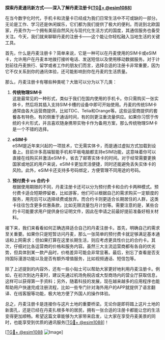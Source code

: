 **探索丹麦通讯新方式——深入了解丹麦注册卡[[TG💪+ @esim1088](https://t.me/s/esim1088)]**

在当今数字化时代，手机卡和流量卡已经成为我们日常生活中不可或缺的一部分。无论是工作、学习还是休闲娱乐，它们都为我们提供了极大的便利。而说到北欧国家，丹麦作为一个拥有美丽自然风光与现代化生活方式的国度，其通信服务也备受关注。今天，我们就来聊聊丹麦的注册卡——这个能让你轻松融入当地生活的关键工具。

首先，什么是丹麦注册卡？简单来说，它是一种可以在丹麦使用的SIM卡或eSIM卡，允许用户在丹麦本地拨打接听电话、发送短信以及使用移动数据服务。对于计划前往丹麦旅行、留学或者工作的朋友们而言，选择合适的注册卡非常重要，因为它不仅关系到你的通讯体验，还可能影响到你在丹麦的生活质量。

那么，丹麦注册卡有哪些种类呢？大致可以分为以下几类：

1. **传统物理SIM卡**  
   这是最常见的一种形式，类似于我们在国内使用的手机卡。你只需购买一张实体卡，然后将其插入支持SIM卡槽的设备中即可开始使用。丹麦的传统SIM卡通常由各大运营商提供，比如TDC、Telia和Orange等。这些运营商提供的套餐各有特色，有的侧重于通话时间，有的则更注重流量供应。如果你习惯于传统的卡片形式，并且喜欢随身携带实物卡作为备用方案，那么传统物理SIM卡是一个不错的选择。

2. **eSIM卡**  
   eSIM是近年来兴起的一项技术，它无需实体卡，而是通过虚拟方式加载到设备上。目前许多高端智能手机和平板电脑都支持eSIM功能，这意味着你可以直接在线购买并激活eSIM卡，省去了邮寄实体卡的时间。对于经常需要更换国家或地区的用户来说，eSIM卡更加灵活便捷，同时还能避免丢失实体卡的风险。此外，eSIM卡还支持多号码绑定，方便管理不同用途的号码。

3. **预付费卡 vs 合约卡**  
   根据使用期限的不同，丹麦注册卡还可以分为预付费卡和合约卡两种模式。预付费卡适合短期停留者，比如游客，他们可以根据自己的需求购买一定额度的服务，用完后可以选择续费或放弃。而合约卡则更适合长期居住的人群，这类卡往往包含更多优惠条款，比如无限流量包月计划等。需要注意的是，某些合约卡可能要求用户提供身份证明文件，因此在申请之前最好提前准备好相关材料。

接下来，我们来看看如何正确选择适合自己的丹麦注册卡。首先，明确自己的需求至关重要。如果你只是短暂访问丹麦，那么一张简单的预付费卡就足够满足基本通话和上网需求；但如果打算在这里长期生活，则应考虑更具性价比的合约卡。其次，仔细对比各运营商的价格和服务内容。虽然三大主流运营商都有各自的优劣势，但具体到某一款产品时，价格差异可能会非常显著。最后，别忘了查看是否支持国际漫游功能以及是否有额外增值服务，比如视频通话、短信包等。

除了上述提到的内容外，还有一些小贴士可以帮助大家更好地利用丹麦注册卡。例如，在初次到达丹麦时，建议先通过机场免税店或大型商场内的营业厅获取信息，这样可以获得第一手资料；另外，随着科技的发展，现在越来越多的应用程序也能帮助用户快速完成注册流程，比如一些专门针对海外用户的APP就提供了语言翻译、在线客服等功能，极大地方便了外国人的操作体验。

总之，丹麦注册卡是连接你与这片土地的重要桥梁。无论你是即将踏上这片土地的新面孔，还是已经在丹麦扎根多年的居民，拥有一张合适的注册卡都能让您的生活变得更加顺畅。希望这篇文章能够为大家带来启发，让大家在享受丹麦美景的同时，也能享受到优质的通讯服务[[TG💪+ @esim1088](https://t.me/s/esim1088)]！

[[TG💪+ @esim1088](https://t.me/s/esim1088) ![Image](https://i.postimg.cc/4NQfJmqS/Snipaste-2025-05-13-00-14-12.png)]